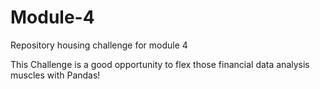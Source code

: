 # Module-4
Repository housing challenge for module 4 

This Challenge is a good opportunity to flex those financial data analysis muscles with Pandas!
